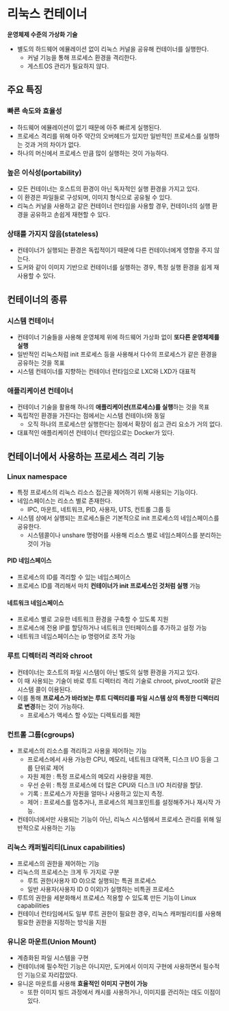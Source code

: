 # 리눅스 컨테이너

**운영체제 수준의 가상화 기술**

* 별도의 하드웨어 에뮬레이션 없이 리눅스 커널을 공유해 컨테이너를 실행한다.
  * 커널 기능을 통해 프로세스 환경을 격리한다.
  * 게스트OS 관리가 필요하지 않다.

## 주요 특징

### 빠른 속도와 효율성

* 하드웨어 에뮬레이션이 없기 때문에 아주 빠르게 실행된다.
* 프로세스 격리를 위해 아주 약간의 오버헤드가 있지만 일반적인 프로세스를 실행하는 것과 거의 차이가 없다.
* 하나의 머신에서 프로세스 만큼 많이 실행하는 것이 가능하다.

### 높은 이식성(portability)

* 모든 컨테이너는 호스트의 환경이 아닌 독자적인 실행 환경을 가지고 있다.
* 이 환경은 파일들로 구성되며, 이미지 형식으로 공유될 수 있다.
* 리눅스 커널을 사용하고 같은 컨테이너 런타임을 사용할 경우, 컨테이너의 실행 환경을 공유하고 손쉽게 재현할 수 있다.

### 상태를 가지지 않음(stateless)

* 컨테이너가 실행되는 환경은 독립적이기 때문에 다른 컨테이너에게 영향을 주지 않는다.
* 도커와 같이 이미지 기반으로 컨테이너를 실행하는 경우, 특정 실행 환경을 쉽게 재사용할 수 있다.

## 컨테이너의 종류

### 시스템 컨테이너

* 컨테이너 기술들을 사용해 운영체제 위에 하드웨어 가상화 없이 **또다른 운영체제를 실행**
* 일반적인 리눅스처럼 init 프로세스 등을 사용해서 다수의 프로세스가 같은 환경을 공유하는 것을 목표
* 시스템 컨테이너를 지향하는 컨테이너 런타임으로 LXC와 LXD가 대표적

### 애플리케이션 컨테이너

* 컨테이너 기술을 활용해 하나의 **애플리케이션(프로세스)를 실행**하는 것을 목표
* 독립적인 환경을 가진다는 점에서는 시스템 컨테이너와 동일
  * 오직 하나의 프로세스만 실행한다는 점에서 확장이 쉽고 관리 요소가 거의 없다.
* 대표적인 애플리케이션 컨테이너 런타임으로는 Docker가 있다.

## 컨테이너에서 사용하는 프로세스 격리 기능

### Linux namespace

* 특정 프로세스의 리눅스 리소스 접근을 제어하기 위해 사용되는 기능이다.
* 네임스페이스는 리소스 별로 존재한다.
  * IPC, 마운트, 네트워크, PID, 사용자, UTS, 컨트롤 그룹 등
* 시스템 상에서 실행되는 프로세스들은 기본적으로 init 프로세스의 네임스페이스를 공유한다.
  * 시스템콜이나 unshare 명령어를 사용해 리소스 별로 네임스페이스를 분리하는 것이 가능

#### PID 네임스페이스

* 프로세스의 ID를 격리할 수 있는 네임스페이스
* 프로세스 ID를 격리해서 마치 **컨테이너가 init 프로세스인 것처럼 실행** 가능

#### 네트워크 네임스페이스

* 프로세스 별로 고유한 네트워크 환경을 구축할 수 있도록 지원
* 프로세스에 전용 IP를 할당하거나 네트워크 인터페이스를 추가하고 설정 가능
* 네트워크 네임스페이스는 ip 명령어로 조작 가능

### 루트 디렉터리 격리와 chroot

* 컨테이너는 호스트의 파일 시스템이 아닌 별도의 실행 환경을 가지고 있다.
* 이 때 사용되는 기술이 바로 루트 디렉터리 격리 기술로 chroot, pivot_root와 같은 시스템 콜이 이용된다.
* 이를 통해 **프로세스가 바라보는 루트 디렉터리를 파일 시스템 상의 특정한 디렉터리로 변경**하는 것이 가능하다.
  * 프로세스가 액세스 할 수있는 디렉토리를 제한

### 컨트롤 그룹(cgroups)

* 프로세스의 리소스를 격리하고 사용을 제어하는 기능
  * 프로세스에서 사용 가능한 CPU, 메모리, 네트워크 대역폭, 디스크 I/O 등을 그룹 단위로 제어
  * 자원 제한 : 특정 프로세스의 메모리 사용량을 제한.
  * 우선 순위 : 특정 프로세스에 더 많은 CPU와 디스크 I/O 처리량을 할당.
  * 기록 : 프로세스가 자원을 얼마나 사용하고 있는지 측정.
  * 제어 : 프로세스를 멈추거나, 프로세스의 체크포인트를 설정해주거나 재시작 가능.
* 컨테이너에서만 사용되는 기능이 아닌, 리눅스 시스템에서 프로세스 관리를 위해 일반적으로 사용하는 기능

### 리눅스 캐퍼빌리티(Linux capabilities)

* 프로세스의 권한을 제어하는 기능
* 리눅스의 프로세스는 크게 두 가지로 구분
  * 루트 권한(사용자 ID 0)으로 실행되는 특권 프로세스
  * 일반 사용자(사용자 ID 0 이외)가 실행하는 비특권 프로세스
* 루트의 권한을 세분화해서 프로세스 적용할 수 있도록 만든 기능이 Linux capabilities
* 컨테이너 런타임에서도 일부 루트 권한이 필요한 경우, 리눅스 캐퍼빌리티를 사용해 필요한 권한을 지정하는 방식을 지원

### 유니온 마운트(Union Mount)

* 계층화된 파일 시스템을 구현
* 컨테이너에 필수적인 기능은 아니지만, 도커에서 이미지 구현에 사용하면서 필수적인 기능으로 자리잡았다.
* 유니온 마운트를 사용해 **효율적인 이미지 구현이 가능**
  * 또한 이미지 빌드 과정에서 캐시를 사용하거나, 이미지를 관리하는 데도 이점이 있다.
